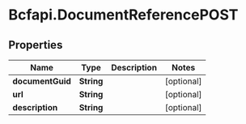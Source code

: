 # Bcfapi.DocumentReferencePOST

## Properties
Name | Type | Description | Notes
------------ | ------------- | ------------- | -------------
**documentGuid** | **String** |  | [optional] 
**url** | **String** |  | [optional] 
**description** | **String** |  | [optional] 


